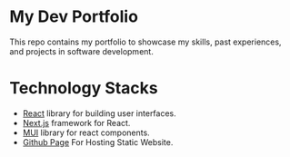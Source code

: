 # My Dev Portfolio

This repo contains my portfolio to showcase my skills, past experiences, and projects in software development.

# Technology Stacks

- [React](https://react.dev/) library for building user interfaces.
- [Next.js](https://nextjs.org/) framework for React.
- [MUI](https://mui.com/) library for react components.
- [Github Page](https://docs.github.com/en/pages/getting-started-with-github-pages/about-github-pages) For Hosting Static Website.
